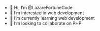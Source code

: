 - 👋 Hi, I’m @LazareFortuneCode
- 👀 I’m interested in web development
- 🌱 I’m currently learning web development
- 💞️ I’m looking to collaborate on PHP


<!---
- 📫 How to reach me ...
LazareFortuneCode/LazareFortuneCode is a ✨ special ✨ repository because its `README.md` (this file) appears on your GitHub profile.
You can click the Preview link to take a look at your changes.
--->
